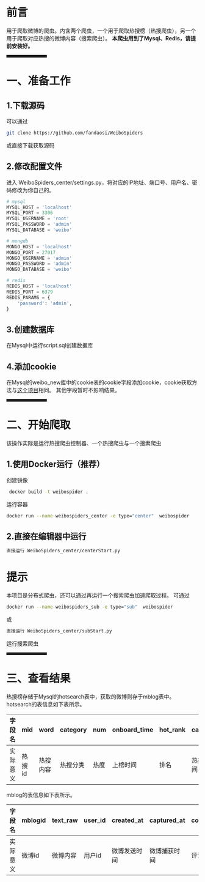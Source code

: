 # 前言

用于爬取微博的爬虫。内含两个爬虫，一个用于爬取热搜榜（热搜爬虫），另一个用于爬取对应热搜的微博内容（搜索爬虫）。
**本爬虫用到了Mysql、Redis，请提前安装好。**

<hr style=" border:solid; width:100px; height:1px;" color=#000000 size=1">

# 一、准备工作

## 1.下载源码

可以通过

```bash
git clone https://github.com/fandaosi/WeiboSpiders
```

或直接下载获取源码

## 2.修改配置文件

进入 WeiboSpiders_center/settings.py，将对应的IP地址、端口号、用户名、密码修改为你自己的。

```python
# mysql
MYSQL_HOST = 'localhost'
MYSQL_PORT = 3306
MYSQL_USERNAME = 'root'
MYSQL_PASSWORD = 'admin'
MYSQL_DATABASE = 'weibo'

# mongdb
MONGO_HOST = 'localhost'
MONGO_PORT = 27017
MONGO_USERNAME = 'admin'
MONGO_PASSWORD = 'admin'
MONGO_DATABASE = 'weibo'

# redis
REDIS_HOST = 'localhost'
REDIS_PORT = 6379
REDIS_PARAMS = {
    'password': 'admin',
}
```

## 3.创建数据库

在Mysql中运行script.sql创建数据库

## 4.添加cookie

在Mysql的weibo_new库中的cookie表的cookie字段添加cookie，cookie获取方法与[这个项目](https://github.com/dataabc/weiboSpider/blob/master/docs/cookie.md)相同。
其他字段暂时不影响结果。
<hr style=" border:solid; width:100px; height:1px;" color=#000000 size=1">

# 二、开始爬取

该操作实际是运行热搜爬虫控制器、一个热搜爬虫与一个搜索爬虫

## 1.使用Docker运行（推荐）

创建镜像

```bash
 docker build -t weibospider .
```

 运行容器

```bash
docker run --name weibospiders_center -e type="center"  weibospider
```


## 2.直接在编辑器中运行

```bash
直接运行 WeiboSpiders_center/centerStart.py
```


# 提示

本项目是分布式爬虫，还可以通过再运行一个搜索爬虫加速爬取过程。
可通过

```bash
docker run --name weibospiders_sub -e type="sub"  weibospider
```

或

```bash
直接运行 WeiboSpiders_center/subStart.py
```

运行搜索爬虫
<hr style=" border:solid; width:100px; height:1px;" color=#000000 size=1">

# 三、查看结果

热搜榜存储于Mysql的hotsearch表中，获取的微博则存于mblog表中。
hotsearch的表信息如下表所示。

| 字段名   |   mid   |   word   |   category   |   num   |   onboard_time   |   hot_rank   |   captured_at   |
| -------- | ---- | ---- | ---- | ---- | ---- | ---- | ---- |
| 实际意义 |   热搜id   |   热搜内容   |   热搜分类   |   热度   |   上榜时间   |   排名   |   热搜捕获时间   |

mblog的表信息如下表所示。

| 字段名   |   mblogid   |   text_raw   |   user_id   |   created_at   |   captured_at   |   comments_count   |   reposts_count   |   screen_name   |   attitudes_count   |keyword|
| -------- | ---- | ---- | ---- | ---- | ---- | ---- | ---- | ---- | ---- |---- |
| 实际意义 |   微博id   |   微博内容   |   用户id   |   微博发送时间   |   微博捕获时间   |   评论数   |   转发数   |   用户名   |   点赞数   |  捕获时关联的热搜  |